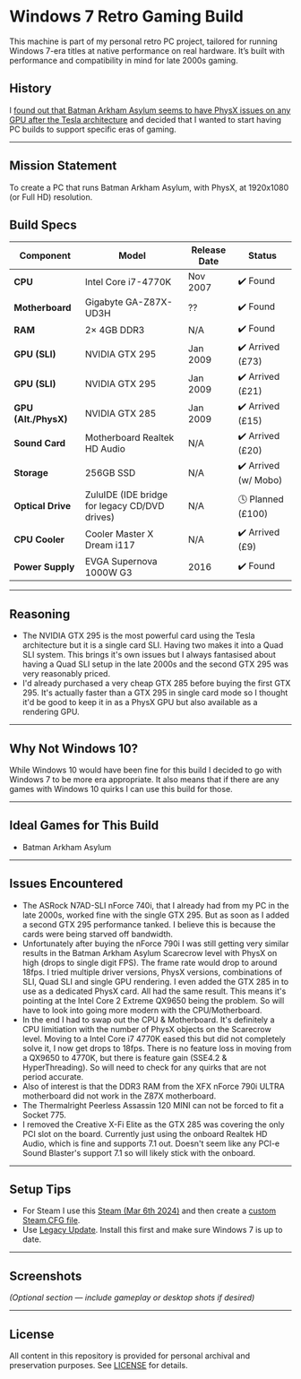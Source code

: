 # Windows 7 Retro Gaming Build

This machine is part of my personal retro PC project, tailored for running Windows 7-era titles at native performance on real hardware. It’s built with performance and compatibility in mind for late 2000s gaming.

## History

I [found out that Batman Arkham Asylum seems to have PhysX issues on any GPU after the Tesla architecture](www.resetera.com/threads/rtx-50-series-gpus-have-dropped-support-for-32-bit-physx-many-older-pc-games-are-impacted-mirrors-edge-borderlands-etc.1111698/page-9#post-136180425) and decided that I wanted to start having PC builds to support specific eras of gaming.

---

## Mission Statement

To create a PC that runs Batman Arkham Asylum, with PhysX, at 1920x1080 (or Full HD) resolution.

## Build Specs


| Component            | Model                                         | Release Date     | Status              |
|---------------------|-----------------------------------------------|------------------|---------------------|
| **CPU**             | Intel Core i7-4770K                           | Nov 2007         | ✔️ Found             |
| **Motherboard**     | Gigabyte GA-Z87X-UD3H                         | ??               | ✔️ Found             |
| **RAM**             | 2× 4GB DDR3                                   | N/A              | ✔️ Found             |
| **GPU (SLI)**       | NVIDIA GTX 295                                | Jan 2009         | ✔️ Arrived (£73)     |
| **GPU (SLI)**       | NVIDIA GTX 295                                | Jan 2009         | ✔️ Arrived (£21)     |
| **GPU (Alt./PhysX)**| NVIDIA GTX 285                                | Jan 2009         | ✔️ Arrived (£15)     |
| **Sound Card**      | Motherboard Realtek HD Audio                  | N/A              | ✔️ Arrived (£20)     |
| **Storage**         | 256GB SSD                                     | N/A              | ✔️ Arrived (w/ Mobo) |
| **Optical Drive**   | ZuluIDE (IDE bridge for legacy CD/DVD drives) | N/A              | 🕓 Planned (£100)    |
| **CPU Cooler**      | Cooler Master X Dream i117                    | N/A              | ✔️ Arrived (£9)      |
| **Power Supply**    | EVGA Supernova 1000W G3                       | 2016             | ✔️ Found             |

---

## Reasoning

- The NVIDIA GTX 295 is the most powerful card using the Tesla architecture but it is a single card SLI.  Having two makes it into a Quad SLI system.  This brings it's own issues but I always fantasised about having a Quad SLI setup in the late 2000s and the second GTX 295 was very reasonably priced.
- I'd already purchased a very cheap GTX 285 before buying the first GTX 295.  It's actually faster than a GTX 295 in single card mode so I thought it'd be good to keep it in as a PhysX GPU but also available as a rendering GPU.

---

## Why Not Windows 10?

While Windows 10 would have been fine for this build I decided to go with Windows 7 to be more era appropriate.  It also means that if there are any games with Windows 10 quirks I can use this build for those.

---

## Ideal Games for This Build

- Batman Arkham Asylum

---

## Issues Encountered

- The ASRock N7AD-SLI nForce 740i, that I already had from my PC in the late 2000s, worked fine with the single GTX 295.  But as soon as I added a second GTX 295 performance tanked.  I believe this is because the cards were being starved off bandwidth.
- Unfortunately after buying the nForce 790i I was still getting very similar results in the Batman Arkham Asylum Scarecrow level with PhysX on high (drops to single digit FPS).  The frame rate would drop to around 18fps.  I tried multiple driver versions, PhysX versions, combinations of SLI, Quad SLI and single GPU rendering.  I even added the GTX 285 in to use as a dedicated PhysX card. All had the same result.  This means it's pointing at the Intel Core 2 Extreme QX9650 being the problem.  So will have to look into going more modern with the CPU/Motherboard.
- In the end I had to swap out the CPU & Motherboard.  It's definitely a CPU limitiation with the number of PhysX objects on the Scarecrow level.  Moving to a Intel Core i7 4770K eased this but did not completely solve it, I now get drops to 18fps.  There is no feature loss in moving from a QX9650 to 4770K, but there is feature gain (SSE4.2 & HyperThreading).  So will need to check for any quirks that are not period accurate.
- Also of interest is that the DDR3 RAM from the XFX nForce 790i ULTRA motherboard did not work in the Z87X motherboard.
- The Thermalright Peerless Assassin 120 MINI can not be forced to fit a Socket 775.
- I removed the Creative X-Fi Elite as the GTX 285 was covering the only PCI slot on the board.  Currently just using the onboard Realtek HD Audio, which is fine and supports 7.1 out.  Doesn't seem like any PCI-e Sound Blaster's support 7.1 so will likely stick with the onboard.

  
---

## Setup Tips

- For Steam I use this [Steam (Mar 6th 2024)](https://archive.org/details/Steam_Windows_7) and then create a [custom Steam.CFG file](https://blog.lightwo.net/steam-client-downgrades-survival-kit.html#editing-steamcfg).
- Use [Legacy Update](https://legacyupdate.net/).  Install this first and make sure Windows 7 is up to date.

---

## Screenshots

*(Optional section — include gameplay or desktop shots if desired)*

---

## License

All content in this repository is provided for personal archival and preservation purposes. See [LICENSE](../LICENSE) for details.
